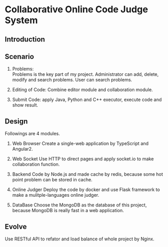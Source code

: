 # Collaborative Online Code Judge System

## Introduction

## Scenario
1. Problems: <br />
Problems is the key part of my project. Administrator can add, delete, modify and search problems. User can search problems.

2. Editing of Code:
Combine editor module and collaboration module.

3. Submit Code:
apply Java, Python and C++ executor, execute code and show result.

## Design
Followings are 4 modules.  
1. Web Browser
Create a single-web application by TypeScript and Angular2.

2. Web Socket
Use HTTP to direct pages and apply socket.io to make collaboration function.

3. Backend
Code by Node.js and made cache by redis, because some hot point problem can be stored in cache.

4. Online Judger
Deploy the code by docker and use Flask framework to make a mulitple-languages online judger.
5. DataBase
Choose the MongoDB as the database of this project, because MongoDB is really fast in a web application. 

## Evolve 

Use RESTful API to refator and load balance of whole project by Nginx.
